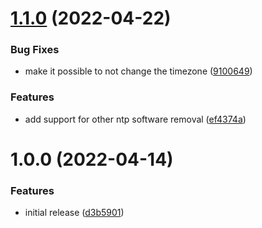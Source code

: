 # [1.1.0](https://github.com/de-it-krachten/ansible-role-timesync/compare/v1.0.0...v1.1.0) (2022-04-22)


### Bug Fixes

* make it possible to not change the timezone ([9100649](https://github.com/de-it-krachten/ansible-role-timesync/commit/9100649e79d01830707e05548f49b4f102c31ee9))


### Features

* add support for other ntp software removal ([ef4374a](https://github.com/de-it-krachten/ansible-role-timesync/commit/ef4374a4135c18e1d370e7939ad4f588e0b1b6fa))

# 1.0.0 (2022-04-14)


### Features

* initial release ([d3b5901](https://github.com/de-it-krachten/ansible-role-timesync/commit/d3b59018c2fb324309a2024b79d108fe47718bfa))
